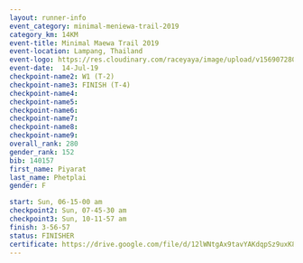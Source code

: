 ```yaml
---
layout: runner-info 
event_category: minimal-meniewa-trail-2019 
category_km: 14KM 
event-title: Minimal Maewa Trail 2019 
event-location: Lampang, Thailand 
event-logo: https://res.cloudinary.com/raceyaya/image/upload/v1569072805/logo/minimal-trail_ktnvsp.jpg 
event-date:  14-Jul-19 
checkpoint-name2: W1 (T-2) 
checkpoint-name3: FINISH (T-4) 
checkpoint-name4: 
checkpoint-name5: 
checkpoint-name6: 
checkpoint-name7: 
checkpoint-name8: 
checkpoint-name9: 
overall_rank: 280
gender_rank: 152
bib: 140157
first_name: Piyarat
last_name: Phetplai
gender: F

start: Sun, 06-15-00 am
checkpoint2: Sun, 07-45-30 am
checkpoint3: Sun, 10-11-57 am
finish: 3-56-57
status: FINISHER
certificate: https://drive.google.com/file/d/12lWNtgAx9tavYAKdqpSz9uxK8Ltu4SiD/view?usp=sharing
---
```

